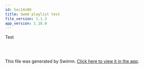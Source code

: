 ```yaml
---
id: hxc14x86
title: Swmd playlist test
file_version: 1.1.3
app_version: 1.18.0
---
```


<!-- Intro - Do not remove this comment -->
Test

<br/>

<!-- Steps - Do not remove this comment -->


<br/>

This file was generated by Swimm. [Click here to view it in the app](http://localhost:5001/repos/Z2l0aHViJTNBJTNBY3NoYXJwLXNoYXVsLXRlc3QlM0ElM0Fzd2ltbWlv/playlists/hxc14x86).

